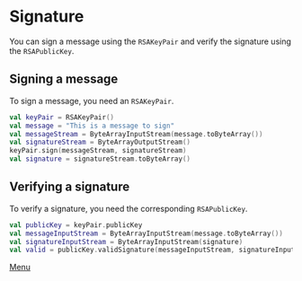 # Signature

You can sign a message using the `RSAKeyPair` and verify the signature using the `RSAPublicKey`.

## Signing a message

To sign a message, you need an `RSAKeyPair`.

```kotlin
val keyPair = RSAKeyPair()
val message = "This is a message to sign"
val messageStream = ByteArrayInputStream(message.toByteArray())
val signatureStream = ByteArrayOutputStream()
keyPair.sign(messageStream, signatureStream)
val signature = signatureStream.toByteArray()
```

## Verifying a signature

To verify a signature, you need the corresponding `RSAPublicKey`.

```kotlin
val publicKey = keyPair.publicKey
val messageInputStream = ByteArrayInputStream(message.toByteArray())
val signatureInputStream = ByteArrayInputStream(signature)
val valid = publicKey.validSignature(messageInputStream, signatureInputStream)
```

[Menu](Menu.md)
